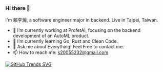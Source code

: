 ### Hi there 👋

<!--
**s20055232/s20055232** is a ✨ _special_ ✨ repository because its `README.md` (this file) appears on your GitHub profile.

Here are some ideas to get you started:

- 🔭 I’m currently working on ...
- 🌱 I’m currently learning ...
- 👯 I’m looking to collaborate on ...
- 🤔 I’m looking for help with ...
- 💬 Ask me about ...
- 📫 How to reach me: ...
- 😄 Pronouns: ...
- ⚡ Fun fact: ...
-->

I'm 賴李瀚, a software engineer major in backend. Live in Taipei, Taiwan.
- 🔭 I’m currently working at ProfetAI, focusing on the backend development of an AutoML product.
- 🌱 I’m currently learning Go, Rust and Clean Code.
- 💬 Ask me about Everything! Feel Free to contact me.
- 📫 How to reach me: s20055232@gmail.com

[![GitHub Trends SVG](https://api.githubtrends.io/user/svg/s20055232/repos?time_range=one_year&theme=dark)](https://githubtrends.io)
